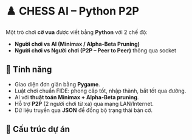 # ♟️ CHESS AI – Python P2P  

Một trò chơi **cờ vua** được viết bằng **Python** với 2 chế độ:  

- **Người chơi vs AI (Minimax / Alpha-Beta Pruning)**  
- **Người chơi vs Người chơi (P2P – Peer to Peer)** thông qua socket  

## 🚀 Tính năng
- Giao diện đơn giản bằng **Pygame**.  
- Luật chơi chuẩn FIDE: phong cấp tốt, nhập thành, bắt tốt qua đường.  
- AI với **thuật toán Minimax + Alpha-Beta pruning**.  
- Hỗ trợ **P2P** (2 người chơi từ xa) qua mạng LAN/Internet.  
- Dữ liệu truyền qua **JSON** để đồng bộ trạng thái bàn cờ.  

## 📂 Cấu trúc dự án

